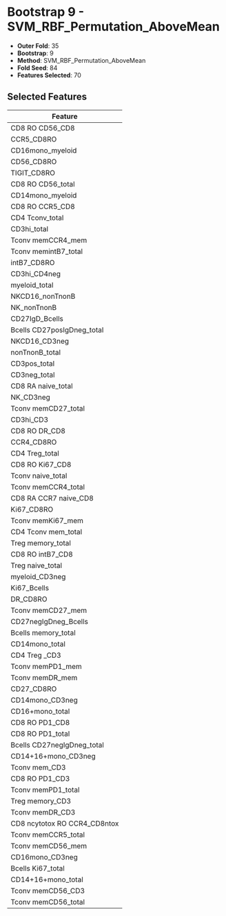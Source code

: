 # Bootstrap 9 - SVM_RBF_Permutation_AboveMean

- **Outer Fold**: 35
- **Bootstrap**: 9
- **Method**: SVM_RBF_Permutation_AboveMean
- **Fold Seed**: 84
- **Features Selected**: 70

## Selected Features

| Feature |
|---------|
| CD8 RO CD56_CD8 |
| CCR5_CD8RO |
| CD16mono_myeloid |
| CD56_CD8RO |
| TIGIT_CD8RO |
| CD8 RO CD56_total |
| CD14mono_myeloid |
| CD8 RO CCR5_CD8 |
| CD4 Tconv_total |
| CD3hi_total |
| Tconv memCCR4_mem |
| Tconv memintB7_total |
| intB7_CD8RO |
| CD3hi_CD4neg |
| myeloid_total |
| NKCD16_nonTnonB |
| NK_nonTnonB |
| CD27IgD_Bcells |
| Bcells CD27posIgDneg_total |
| NKCD16_CD3neg |
| nonTnonB_total |
| CD3pos_total |
| CD3neg_total |
| CD8 RA naive_total |
| NK_CD3neg |
| Tconv memCD27_total |
| CD3hi_CD3 |
| CD8 RO DR_CD8 |
| CCR4_CD8RO |
| CD4 Treg_total |
| CD8 RO Ki67_CD8 |
| Tconv naive_total |
| Tconv memCCR4_total |
| CD8 RA CCR7 naive_CD8 |
| Ki67_CD8RO |
| Tconv memKi67_mem |
| CD4 Tconv mem_total |
| Treg memory_total |
| CD8 RO intB7_CD8 |
| Treg naive_total |
| myeloid_CD3neg |
| Ki67_Bcells |
| DR_CD8RO |
| Tconv memCD27_mem |
| CD27negIgDneg_Bcells |
| Bcells memory_total |
| CD14mono_total |
| CD4 Treg _CD3 |
| Tconv memPD1_mem |
| Tconv memDR_mem |
| CD27_CD8RO |
| CD14mono_CD3neg |
| CD16+mono_total |
| CD8 RO PD1_CD8 |
| CD8 RO PD1_total |
| Bcells CD27negIgDneg_total |
| CD14+16+mono_CD3neg |
| Tconv mem_CD3 |
| CD8 RO PD1_CD3 |
| Tconv memPD1_total |
| Treg memory_CD3 |
| Tconv memDR_CD3 |
| CD8 ncytotox RO CCR4_CD8ntox |
| Tconv memCCR5_total |
| Tconv memCD56_mem |
| CD16mono_CD3neg |
| Bcells Ki67_total |
| CD14+16+mono_total |
| Tconv memCD56_CD3 |
| Tconv memCD56_total |
